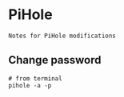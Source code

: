 # PiHole

    Notes for PiHole modifications
    
## Change password

    # from terminal
    pihole -a -p